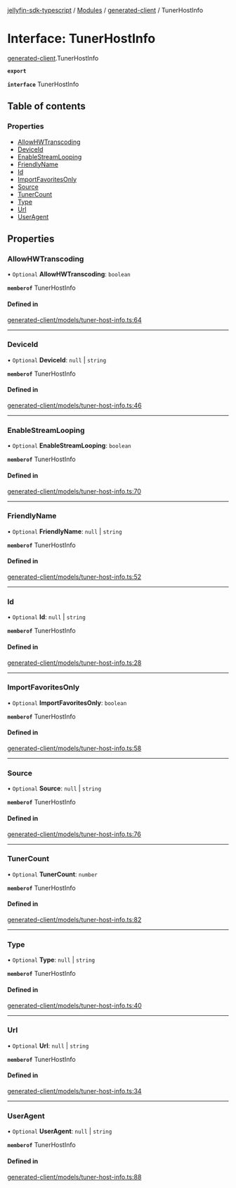 [jellyfin-sdk-typescript](../README.md) / [Modules](../modules.md) / [generated-client](../modules/generated_client.md) / TunerHostInfo

# Interface: TunerHostInfo

[generated-client](../modules/generated_client.md).TunerHostInfo

**`export`**

**`interface`** TunerHostInfo

## Table of contents

### Properties

- [AllowHWTranscoding](generated_client.TunerHostInfo.md#allowhwtranscoding)
- [DeviceId](generated_client.TunerHostInfo.md#deviceid)
- [EnableStreamLooping](generated_client.TunerHostInfo.md#enablestreamlooping)
- [FriendlyName](generated_client.TunerHostInfo.md#friendlyname)
- [Id](generated_client.TunerHostInfo.md#id)
- [ImportFavoritesOnly](generated_client.TunerHostInfo.md#importfavoritesonly)
- [Source](generated_client.TunerHostInfo.md#source)
- [TunerCount](generated_client.TunerHostInfo.md#tunercount)
- [Type](generated_client.TunerHostInfo.md#type)
- [Url](generated_client.TunerHostInfo.md#url)
- [UserAgent](generated_client.TunerHostInfo.md#useragent)

## Properties

### AllowHWTranscoding

• `Optional` **AllowHWTranscoding**: `boolean`

**`memberof`** TunerHostInfo

#### Defined in

[generated-client/models/tuner-host-info.ts:64](https://github.com/thornbill/jellyfin-sdk-typescript/blob/e4df7f8/src/generated-client/models/tuner-host-info.ts#L64)

___

### DeviceId

• `Optional` **DeviceId**: ``null`` \| `string`

**`memberof`** TunerHostInfo

#### Defined in

[generated-client/models/tuner-host-info.ts:46](https://github.com/thornbill/jellyfin-sdk-typescript/blob/e4df7f8/src/generated-client/models/tuner-host-info.ts#L46)

___

### EnableStreamLooping

• `Optional` **EnableStreamLooping**: `boolean`

**`memberof`** TunerHostInfo

#### Defined in

[generated-client/models/tuner-host-info.ts:70](https://github.com/thornbill/jellyfin-sdk-typescript/blob/e4df7f8/src/generated-client/models/tuner-host-info.ts#L70)

___

### FriendlyName

• `Optional` **FriendlyName**: ``null`` \| `string`

**`memberof`** TunerHostInfo

#### Defined in

[generated-client/models/tuner-host-info.ts:52](https://github.com/thornbill/jellyfin-sdk-typescript/blob/e4df7f8/src/generated-client/models/tuner-host-info.ts#L52)

___

### Id

• `Optional` **Id**: ``null`` \| `string`

**`memberof`** TunerHostInfo

#### Defined in

[generated-client/models/tuner-host-info.ts:28](https://github.com/thornbill/jellyfin-sdk-typescript/blob/e4df7f8/src/generated-client/models/tuner-host-info.ts#L28)

___

### ImportFavoritesOnly

• `Optional` **ImportFavoritesOnly**: `boolean`

**`memberof`** TunerHostInfo

#### Defined in

[generated-client/models/tuner-host-info.ts:58](https://github.com/thornbill/jellyfin-sdk-typescript/blob/e4df7f8/src/generated-client/models/tuner-host-info.ts#L58)

___

### Source

• `Optional` **Source**: ``null`` \| `string`

**`memberof`** TunerHostInfo

#### Defined in

[generated-client/models/tuner-host-info.ts:76](https://github.com/thornbill/jellyfin-sdk-typescript/blob/e4df7f8/src/generated-client/models/tuner-host-info.ts#L76)

___

### TunerCount

• `Optional` **TunerCount**: `number`

**`memberof`** TunerHostInfo

#### Defined in

[generated-client/models/tuner-host-info.ts:82](https://github.com/thornbill/jellyfin-sdk-typescript/blob/e4df7f8/src/generated-client/models/tuner-host-info.ts#L82)

___

### Type

• `Optional` **Type**: ``null`` \| `string`

**`memberof`** TunerHostInfo

#### Defined in

[generated-client/models/tuner-host-info.ts:40](https://github.com/thornbill/jellyfin-sdk-typescript/blob/e4df7f8/src/generated-client/models/tuner-host-info.ts#L40)

___

### Url

• `Optional` **Url**: ``null`` \| `string`

**`memberof`** TunerHostInfo

#### Defined in

[generated-client/models/tuner-host-info.ts:34](https://github.com/thornbill/jellyfin-sdk-typescript/blob/e4df7f8/src/generated-client/models/tuner-host-info.ts#L34)

___

### UserAgent

• `Optional` **UserAgent**: ``null`` \| `string`

**`memberof`** TunerHostInfo

#### Defined in

[generated-client/models/tuner-host-info.ts:88](https://github.com/thornbill/jellyfin-sdk-typescript/blob/e4df7f8/src/generated-client/models/tuner-host-info.ts#L88)
